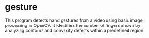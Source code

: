 # gesture
This program detects hand gestures from a video using basic image processing in OpenCV. It identifies the number of fingers shown by analyzing contours and convexity defects within a predefined region.
